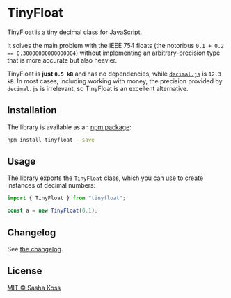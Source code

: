 # TinyFloat

TinyFloat is a tiny decimal class for JavaScript.

It solves the main problem with the IEEE 754 floats (the notorious `0.1 + 0.2 == 0.30000000000000004`) without implementing an arbitrary-precision type that is more accurate but also heavier.

TinyFloat is **just `0.5 kB`** and has no dependencies, while [`decimal.js`](https://github.com/MikeMcl/decimal.js) is `12.3 kB`. In most cases, including working with money, the precision provided by `decimal.js` is irrelevant, so TinyFloat is an excellent alternative.

## Installation

The library is available as an [npm package](https://www.npmjs.com/package/tinyfloat):

```bash
npm install tinyfloat --save
```

## Usage

The library exports the `TinyFloat` class, which you can use to create instances of decimal numbers:

```ts
import { TinyFloat } from "tinyfloat";

const a = new TinyFloat(0.1);
```

## Changelog

See [the changelog](./CHANGELOG.md).

## License

[MIT © Sasha Koss](https://kossnocorp.mit-license.org/)
